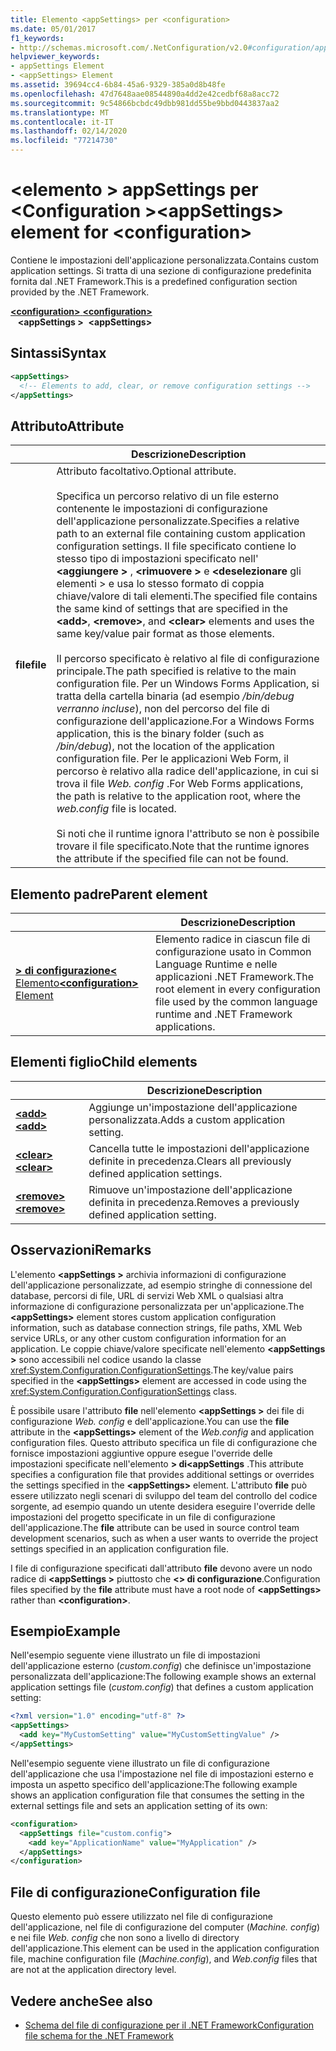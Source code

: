 ```yaml
---
title: Elemento <appSettings> per <configuration>
ms.date: 05/01/2017
f1_keywords:
- http://schemas.microsoft.com/.NetConfiguration/v2.0#configuration/appSettings
helpviewer_keywords:
- appSettings Element
- <appSettings> Element
ms.assetid: 39694cc4-6b84-45a6-9329-385a0d8b48fe
ms.openlocfilehash: 47d7648aae08544890a4dd2e42cedbf68a8acc72
ms.sourcegitcommit: 9c54866bcbdc49dbb981dd55be9bbd0443837aa2
ms.translationtype: MT
ms.contentlocale: it-IT
ms.lasthandoff: 02/14/2020
ms.locfileid: "77214730"
---
```

# <a name="appsettings-element-for-configuration"></a><span data-ttu-id="9a185-102">\<elemento > appSettings per \<Configuration ></span><span class="sxs-lookup"><span data-stu-id="9a185-102">\<appSettings> element for \<configuration></span></span>

<span data-ttu-id="9a185-103">Contiene le impostazioni dell'applicazione personalizzata.</span><span class="sxs-lookup"><span data-stu-id="9a185-103">Contains custom application settings.</span></span> <span data-ttu-id="9a185-104">Si tratta di una sezione di configurazione predefinita fornita dal .NET Framework.</span><span class="sxs-lookup"><span data-stu-id="9a185-104">This is a predefined configuration section provided by the .NET Framework.</span></span>

<span data-ttu-id="9a185-105">[ **\<configuration>** ](../configuration-element.md) </span><span class="sxs-lookup"><span data-stu-id="9a185-105">[**\<configuration>**](../configuration-element.md) </span></span>  
<span data-ttu-id="9a185-106">&nbsp;&nbsp; **\<appSettings >**</span><span class="sxs-lookup"><span data-stu-id="9a185-106">&nbsp;&nbsp;**\<appSettings>**</span></span>

## <a name="syntax"></a><span data-ttu-id="9a185-107">Sintassi</span><span class="sxs-lookup"><span data-stu-id="9a185-107">Syntax</span></span>

```xml
<appSettings>
  <!-- Elements to add, clear, or remove configuration settings -->
</appSettings>
```

## <a name="attribute"></a><span data-ttu-id="9a185-108">Attributo</span><span class="sxs-lookup"><span data-stu-id="9a185-108">Attribute</span></span>

|           | <span data-ttu-id="9a185-109">Descrizione</span><span class="sxs-lookup"><span data-stu-id="9a185-109">Description</span></span> |
| --------- | ----------- |
| <span data-ttu-id="9a185-110">**file**</span><span class="sxs-lookup"><span data-stu-id="9a185-110">**file**</span></span>  | <span data-ttu-id="9a185-111">Attributo facoltativo.</span><span class="sxs-lookup"><span data-stu-id="9a185-111">Optional attribute.</span></span><br><br><span data-ttu-id="9a185-112">Specifica un percorso relativo di un file esterno contenente le impostazioni di configurazione dell'applicazione personalizzate.</span><span class="sxs-lookup"><span data-stu-id="9a185-112">Specifies a relative path to an external file containing custom application configuration settings.</span></span> <span data-ttu-id="9a185-113">Il file specificato contiene lo stesso tipo di impostazioni specificato nell' **\<aggiungere >** , **\<rimuovere >** e **\<deselezionare** gli elementi > e usa lo stesso formato di coppia chiave/valore di tali elementi.</span><span class="sxs-lookup"><span data-stu-id="9a185-113">The specified file contains the same kind of settings that are specified in the **\<add>**, **\<remove>**, and **\<clear>** elements and uses the same key/value pair format as those elements.</span></span><br><br><span data-ttu-id="9a185-114">Il percorso specificato è relativo al file di configurazione principale.</span><span class="sxs-lookup"><span data-stu-id="9a185-114">The path specified is relative to the main configuration file.</span></span> <span data-ttu-id="9a185-115">Per un Windows Forms Application, si tratta della cartella binaria (ad esempio */bin/debug verranno incluse*), non del percorso del file di configurazione dell'applicazione.</span><span class="sxs-lookup"><span data-stu-id="9a185-115">For a Windows Forms application, this is the binary folder (such as */bin/debug*), not the location of the application configuration file.</span></span> <span data-ttu-id="9a185-116">Per le applicazioni Web Form, il percorso è relativo alla radice dell'applicazione, in cui si trova il file *Web. config* .</span><span class="sxs-lookup"><span data-stu-id="9a185-116">For Web Forms applications, the path is relative to the application root, where the *web.config* file is located.</span></span><br><br><span data-ttu-id="9a185-117">Si noti che il runtime ignora l'attributo se non è possibile trovare il file specificato.</span><span class="sxs-lookup"><span data-stu-id="9a185-117">Note that the runtime ignores the attribute if the specified file can not be found.</span></span> |

## <a name="parent-element"></a><span data-ttu-id="9a185-118">Elemento padre</span><span class="sxs-lookup"><span data-stu-id="9a185-118">Parent element</span></span>

|     | <span data-ttu-id="9a185-119">Descrizione</span><span class="sxs-lookup"><span data-stu-id="9a185-119">Description</span></span> |
| --- | ----------- |
| [<span data-ttu-id="9a185-120"> **> di configurazione\<** Elemento</span><span class="sxs-lookup"><span data-stu-id="9a185-120">**\<configuration>** Element</span></span>](../configuration-element.md) | <span data-ttu-id="9a185-121">Elemento radice in ciascun file di configurazione usato in Common Language Runtime e nelle applicazioni .NET Framework.</span><span class="sxs-lookup"><span data-stu-id="9a185-121">The root element in every configuration file used by the common language runtime and .NET Framework applications.</span></span> |

## <a name="child-elements"></a><span data-ttu-id="9a185-122">Elementi figlio</span><span class="sxs-lookup"><span data-stu-id="9a185-122">Child elements</span></span>

|     | <span data-ttu-id="9a185-123">Descrizione</span><span class="sxs-lookup"><span data-stu-id="9a185-123">Description</span></span> |
| --- | ----------- |
| [<span data-ttu-id="9a185-124"> **\<add>** </span><span class="sxs-lookup"><span data-stu-id="9a185-124">**\<add>**</span></span>](add-element-for-appsettings.md) | <span data-ttu-id="9a185-125">Aggiunge un'impostazione dell'applicazione personalizzata.</span><span class="sxs-lookup"><span data-stu-id="9a185-125">Adds a custom application setting.</span></span> |
| [<span data-ttu-id="9a185-126"> **\<clear>** </span><span class="sxs-lookup"><span data-stu-id="9a185-126">**\<clear>**</span></span>](clear-element-for-appsettings.md) | <span data-ttu-id="9a185-127">Cancella tutte le impostazioni dell'applicazione definite in precedenza.</span><span class="sxs-lookup"><span data-stu-id="9a185-127">Clears all previously defined application settings.</span></span> |
| [<span data-ttu-id="9a185-128"> **\<remove>** </span><span class="sxs-lookup"><span data-stu-id="9a185-128">**\<remove>**</span></span>](remove-element-for-appsettings.md) | <span data-ttu-id="9a185-129">Rimuove un'impostazione dell'applicazione definita in precedenza.</span><span class="sxs-lookup"><span data-stu-id="9a185-129">Removes a previously defined application setting.</span></span> |

## <a name="remarks"></a><span data-ttu-id="9a185-130">Osservazioni</span><span class="sxs-lookup"><span data-stu-id="9a185-130">Remarks</span></span>

<span data-ttu-id="9a185-131">L'elemento **\<appSettings >** archivia informazioni di configurazione dell'applicazione personalizzate, ad esempio stringhe di connessione del database, percorsi di file, URL di servizi Web XML o qualsiasi altra informazione di configurazione personalizzata per un'applicazione.</span><span class="sxs-lookup"><span data-stu-id="9a185-131">The **\<appSettings>** element stores custom application configuration information, such as database connection strings, file paths, XML Web service URLs, or any other custom configuration information for an application.</span></span> <span data-ttu-id="9a185-132">Le coppie chiave/valore specificate nell'elemento **\<appSettings >** sono accessibili nel codice usando la classe <xref:System.Configuration.ConfigurationSettings>.</span><span class="sxs-lookup"><span data-stu-id="9a185-132">The key/value pairs specified in the **\<appSettings>** element are accessed in code using the <xref:System.Configuration.ConfigurationSettings> class.</span></span>

<span data-ttu-id="9a185-133">È possibile usare l'attributo **file** nell'elemento **\<appSettings >** dei file di configurazione *Web. config* e dell'applicazione.</span><span class="sxs-lookup"><span data-stu-id="9a185-133">You can use the **file** attribute in the **\<appSettings>** element of the *Web.config* and application configuration files.</span></span> <span data-ttu-id="9a185-134">Questo attributo specifica un file di configurazione che fornisce impostazioni aggiuntive oppure esegue l'override delle impostazioni specificate nell'elemento **> di\<appSettings** .</span><span class="sxs-lookup"><span data-stu-id="9a185-134">This attribute specifies a configuration file that provides additional settings or overrides the settings specified in the **\<appSettings>** element.</span></span> <span data-ttu-id="9a185-135">L'attributo **file** può essere utilizzato negli scenari di sviluppo del team del controllo del codice sorgente, ad esempio quando un utente desidera eseguire l'override delle impostazioni del progetto specificate in un file di configurazione dell'applicazione.</span><span class="sxs-lookup"><span data-stu-id="9a185-135">The **file** attribute can be used in source control team development scenarios, such as when a user wants to override the project settings specified in an application configuration file.</span></span>

<span data-ttu-id="9a185-136">I file di configurazione specificati dall'attributo **file** devono avere un nodo radice di **\<appSettings >** piuttosto che **\<> di configurazione**.</span><span class="sxs-lookup"><span data-stu-id="9a185-136">Configuration files specified by the **file** attribute must have a root node of **\<appSettings>** rather than **\<configuration>**.</span></span>

## <a name="example"></a><span data-ttu-id="9a185-137">Esempio</span><span class="sxs-lookup"><span data-stu-id="9a185-137">Example</span></span>

<span data-ttu-id="9a185-138">Nell'esempio seguente viene illustrato un file di impostazioni dell'applicazione esterno (*custom.config*) che definisce un'impostazione personalizzata dell'applicazione:</span><span class="sxs-lookup"><span data-stu-id="9a185-138">The following example shows an external application settings file (*custom.config*) that defines a custom application setting:</span></span>

```xml
<?xml version="1.0" encoding="utf-8" ?>
<appSettings>
  <add key="MyCustomSetting" value="MyCustomSettingValue" />
</appSettings>
```

<span data-ttu-id="9a185-139">Nell'esempio seguente viene illustrato un file di configurazione dell'applicazione che usa l'impostazione nel file di impostazioni esterno e imposta un aspetto specifico dell'applicazione:</span><span class="sxs-lookup"><span data-stu-id="9a185-139">The following example shows an application configuration file that consumes the setting in the external settings file and sets an application setting of its own:</span></span>

```xml
<configuration>
  <appSettings file="custom.config">
    <add key="ApplicationName" value="MyApplication" />
  </appSettings>
</configuration>
```

## <a name="configuration-file"></a><span data-ttu-id="9a185-140">File di configurazione</span><span class="sxs-lookup"><span data-stu-id="9a185-140">Configuration file</span></span>

<span data-ttu-id="9a185-141">Questo elemento può essere utilizzato nel file di configurazione dell'applicazione, nel file di configurazione del computer (*Machine. config*) e nei file *Web. config* che non sono a livello di directory dell'applicazione.</span><span class="sxs-lookup"><span data-stu-id="9a185-141">This element can be used in the application configuration file, machine configuration file (*Machine.config*), and *Web.config* files that are not at the application directory level.</span></span>

## <a name="see-also"></a><span data-ttu-id="9a185-142">Vedere anche</span><span class="sxs-lookup"><span data-stu-id="9a185-142">See also</span></span>

- [<span data-ttu-id="9a185-143">Schema del file di configurazione per il .NET Framework</span><span class="sxs-lookup"><span data-stu-id="9a185-143">Configuration file schema for the .NET Framework</span></span>](../index.md)
